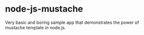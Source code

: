 node-js-mustache
================

Very basic and boring sample app that demonstrates the power of mustache template in node.js.
